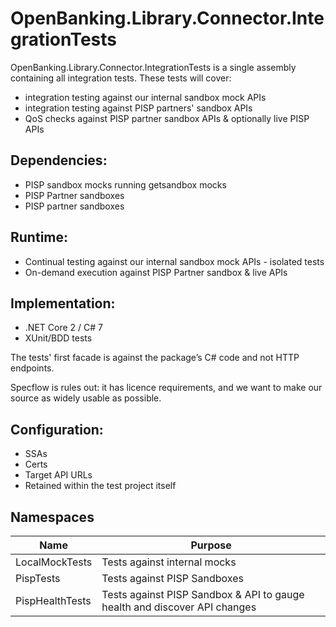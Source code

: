 # OpenBanking.Library.Connector.IntegrationTests

OpenBanking.Library.Connector.IntegrationTests is a single assembly containing all integration tests. These tests will cover:

* integration testing against our internal sandbox mock APIs 
* integration testing against PISP partners' sandbox APIs
* QoS checks against PISP partner sandbox APIs & optionally live PISP APIs

## Dependencies:
* PISP sandbox mocks running getsandbox mocks
* PISP Partner sandboxes
* PISP partner sandboxes

## Runtime:
* Continual testing against our internal sandbox mock APIs - isolated tests
* On-demand execution against PISP Partner sandbox & live APIs

## Implementation:
* .NET Core 2 / C# 7
* XUnit/BDD tests 

The tests' first facade is against the package’s C# code and not HTTP endpoints. 

Specflow is rules out: it has licence requirements, and we want to make our source as widely usable as possible.

## Configuration:
* SSAs
* Certs
* Target API URLs
* Retained within the test project itself

## Namespaces

| Name | Purpose |
| -- | -- | 
| LocalMockTests | Tests against internal mocks |
| PispTests | Tests against PISP Sandboxes
| PispHealthTests | Tests against PISP Sandbox & API to gauge health and discover API changes
